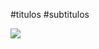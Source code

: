 #titulos
#subtitulos

![](https://ahoramismoeditorial.files.wordpress.com/2019/04/la-rosa-de-guadalupe-3-cover-1-e1555912468736.jpg?quality=65&strip=all)
